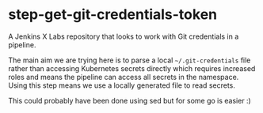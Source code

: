 # step-get-git-credentials-token

A Jenkins X Labs repository that looks to work with Git credentials in a pipeline.

The main aim we are trying here is to parse a local `~/.git-credentials` file rather than
accessing Kubernetes secrets directly which requires increased roles and means the pipeline 
can access all secrets in the namespace.  Using this step means we use a locally generated
file to read secrets. 

This could probably have been done using sed but for some go is easier :)